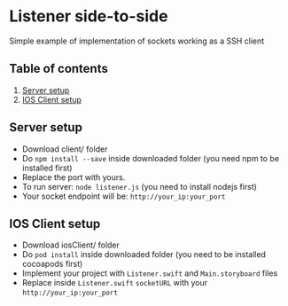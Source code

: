 # Listener side-to-side
Simple example of implementation of sockets working as a SSH client

## Table of contents
1. [Server setup](#server-setup)
2. [IOS Client setup](#ios-client-setup)

## Server setup
  - Download client/ folder
  - Do `npm install --save` inside downloaded folder (you need npm to be installed first)
  - Replace the port with yours.
  - To run server: `node listener.js` (you need to install nodejs first)
  - Your socket endpoint will be: `http://your_ip:your_port`
## IOS Client setup
  - Download iosClient/ folder
  - Do `pod install` inside downloaded folder (you need to be installed cocoapods first)
  - Implement your project with `Listener.swift` and `Main.storyboard` files
  - Replace inside `Listener.swift` `socketURL` with your `http://your_ip:your_port`
